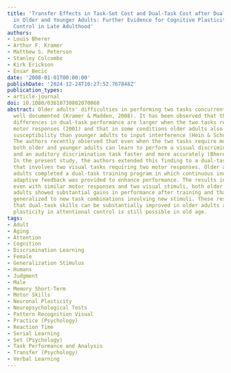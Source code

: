 ```yaml
---
title: 'Transfer Effects in Task-Set Cost and Dual-Task Cost after Dual-Task Training
  in Older and Younger Adults: Further Evidence for Cognitive Plasticity in Attentional
  Control in Late Adulthood'
authors:
- Louis Bherer
- Arthur F. Kramer
- Matthew S. Peterson
- Stanley Colcombe
- Kirk Erickson
- Ensar Becic
date: '2008-01-01T00:00:00'
publishDate: '2024-12-24T10:27:52.767848Z'
publication_types:
- article-journal
doi: 10.1080/03610730802070068
abstract: Older adults' difficulties in performing two tasks concurrently have been
  well documented (Kramer & Madden, 2008). It has been observed that the age-related
  differences in dual-task performance are larger when the two tasks require similar
  motor responses (2001) and that in some conditions older adults also show greater
  susceptibility than younger adults to input interference (Hein & Schubert, 2004).
  The authors recently observed that even when the two tasks require motor responses,
  both older and younger adults can learn to perform a visual discrimination task
  and an auditory discrimination task faster and more accurately (Bherer et al., 2005).
  In the present study, the authors extended this finding to a dual-task condition
  that involves two visual tasks requiring two motor responses. Older and younger
  adults completed a dual-task training program in which continuous individualized
  adaptive feedback was provided to enhance performance. The results indicate that,
  even with similar motor responses and two visual stimuli, both older and younger
  adults showed substantial gains in performance after training and that the improvement
  generalized to new task combinations involving new stimuli. These results suggest
  that dual-task skills can be substantially improved in older adults and that cognitive
  plasticity in attentional control is still possible in old age.
tags:
- Adult
- Aging
- Attention
- Cognition
- Discrimination Learning
- Female
- Generalization Stimulus
- Humans
- Judgment
- Male
- Memory Short-Term
- Motor Skills
- Neuronal Plasticity
- Neuropsychological Tests
- Pattern Recognition Visual
- Practice (Psychology)
- Reaction Time
- Serial Learning
- Set (Psychology)
- Task Performance and Analysis
- Transfer (Psychology)
- Verbal Learning
---
```

